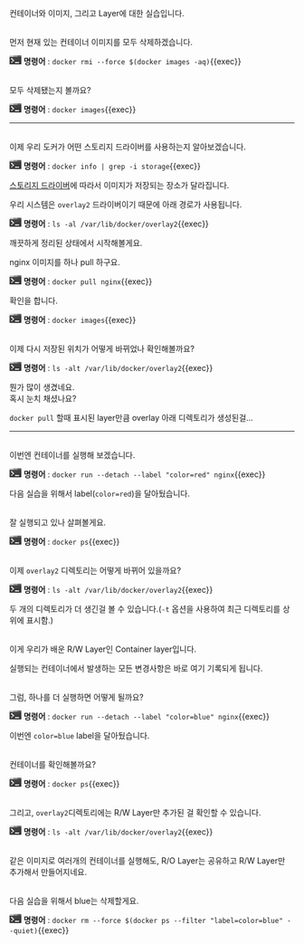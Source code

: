 컨테이너와 이미지, 그리고 Layer에 대한 실습입니다.

​     
먼저 현재 있는 컨테이너 이미지를 모두 삭제하겠습니다.

![](./assets/handson.png) **명령어** : `docker rmi --force $(docker images -aq)`{{exec}}

​     
모두 삭제됐는지 볼까요?

![](./assets/handson.png) **명령어** : `docker images`{{exec}}

---
​     
이제 우리 도커가 어떤 스토리지 드라이버를 사용하는지 알아보겠습니다.

![](./assets/handson.png) **명령어** : `docker info | grep -i storage`{{exec}}

[스토리지 드라이버](https://docs.docker.com/storage/storagedriver/select-storage-driver/)에 따라서 이미지가 저장되는 장소가 달라집니다.

우리 시스템은 `overlay2` 드라이버이기 때문에 아래 경로가 사용됩니다.

![](./assets/handson.png) **명령어** : `ls -al /var/lib/docker/overlay2`{{exec}}


깨끗하게 정리된 상태에서 시작해볼게요.

nginx 이미지를 하나 pull 하구요.

![](./assets/handson.png) **명령어** : `docker pull nginx`{{exec}}

확인을 합니다.

![](./assets/handson.png) **명령어** : `docker images`{{exec}}

​     
이제 다시 저장된 위치가 어떻게 바뀌었나 확인해볼까요?

![](./assets/handson.png) **명령어** : `ls -alt /var/lib/docker/overlay2`{{exec}}

뭔가 많이 생겼네요.  
혹시 눈치 채셨나요?

`docker pull` 할때 표시된 layer만큼 overlay 아래 디렉토리가 생성된걸...

---
​     
이번엔 컨테이너를 실행해 보겠습니다.

![](./assets/handson.png) **명령어** : `docker run --detach --label "color=red" nginx`{{exec}}

다음 실습을 위해서 label(`color=red`)을 달아뒀습니다.

​     
잘 실행되고 있나 살펴볼게요.

![](./assets/handson.png) **명령어** : `docker ps`{{exec}}

​     
이제 `overlay2` 디렉토리는 어떻게 바뀌어 있을까요?

![](./assets/handson.png) **명령어** : `ls -alt /var/lib/docker/overlay2`{{exec}}

두 개의 디렉토리가 더 생긴걸 볼 수 있습니다.(`-t` 옵션을 사용하여 최근 디렉토리를 상위에 표시함.)

​      
이게 우리가 배운 R/W Layer인 Container layer입니다.

실행되는 컨테이너에서 발생하는 모든 변경사항은 바로 여기 기록되게 됩니다.

​     
그럼, 하나를 더 실행하면 어떻게 될까요?

![](./assets/handson.png) **명령어** : `docker run --detach --label "color=blue" nginx`{{exec}}

이번엔 `color=blue` label을 달아뒀습니다.

​     
컨테이너를 확인해볼까요?

![](./assets/handson.png) **명령어** : `docker ps`{{exec}}

​     
그리고, `overlay2`디렉토리에는 R/W Layer만 추가된 걸 확인할 수 있습니다.

![](./assets/handson.png) **명령어** : `ls -alt /var/lib/docker/overlay2`{{exec}}

​     
같은 이미지로 여러개의 컨테이너를 실행해도, R/O Layer는 공유하고 R/W Layer만 추가해서 만들어지네요.

​     
다음 실습을 위해서 blue는 삭제할게요.

![](./assets/handson.png) **명령어** : `docker rm --force $(docker ps --filter "label=color=blue" --quiet)`{{exec}}
